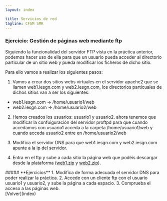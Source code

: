 ```yaml
---
layout: index

title: Servicios de red 
tagline: CFGM SMR
---
```

### Ejercicio: Gestión de páginas web mediante ftp

Siguiendo la funcionalidad del servidor FTP vista en la práctica anterior, podemos hacer uso de ella para que un usuario pueda acceder al directorio particular de un sitio web y pueda modificar los ficheros de dicho sitio.

Para ello vamos a realizar los siguientes pasos:

1) Vamos a crear dos sitios webs virtuales en el servidor apache2 que se llamen web1.iesgn.com y web2.iesgn.com, los directorios particuales de dichos sitios van a ser los siguientes:

* web1.iesgn.com -> /home/usuario1/web
* web2.iesgn.com -> /home/usuario2/web

2) Hemos creados los usuarios: usuario1 y usuario2. ahora tenemos que modificar la confuiguración del servidor proftpd para que cuando accedamos con usuario1 acceda a la carpeta /home/usuario1/web y cuando acceda usuario2 entre en /home/usuario2/web

3) Modifica el servidor DNS para que web1.iesgn.com y web2.iesgn.com apunte a la ip del servidor.

4) Entra en el ftp y sube a cada sitio la página web que podéis descargar desde la plataforma ([web1.zip](files/web1.zip) y [web2.zip](files/web2.zip)).

<div class='ejercicios' markdown='1'>
##### **Ejercicios**
1. Modifica de forma adecuada el servidor DNS para poder realizar la práctica.
2. Accede con un cliente ftp con el usuario usuario1 y usuario2, y sube la página a cada espacio.
3. Comprueba el acceso a las páginas web.
</div>
[Volver](index)
